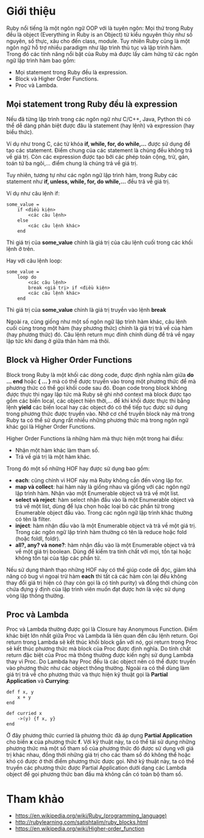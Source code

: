 # Giới thiệu
Ruby nổi tiếng là một ngôn ngữ OOP với là tuyên ngôn: Mọi thứ trong Ruby đều là object (Everything in Ruby is an Object) từ kiểu nguyên thủy như số nguyên, số thực, xâu cho đến class, module. Tuy nhiên Ruby cũng là một ngôn ngữ hỗ trợ nhiều paradigm như lập trình thủ tục và lập trình hàm. Trong đó các tính năng nổi bật của Ruby mà được lấy cảm hứng từ các ngôn ngữ lập trình hàm bao gồm:
* Mọi statement trong Ruby đều là expression.
* Block và Higher Order Functions.
* Proc và Lambda. 

## Mọi statement trong Ruby đều là expression
Nếu đã từng lập trình trong các ngôn ngữ như C/C++, Java, Python thì có thể dễ dàng phân biệt được đâu là statement (hay lệnh) và expression (hay biểu thức). 

Ví dụ như trong C,  các từ khóa **if, while, for, do while,...** được sử dụng để tạo các statement. Điểm chung của các statement là chúng đều không trả về giá trị. Còn các expression được tạo bởi các phép toán cộng, trừ, gán, toán tử ba ngôi,... điểm chung là chúng trả về giá trị. 

Tuy nhiên, tương tự như các ngôn ngữ lập trình hàm, trong Ruby các statement như **if, unless, while, for, do while,...** đều trả về giá trị. 

Ví dụ như câu lệnh if: 
```
some_value =
    if <điều kiện>
        <các câu lệnh>
    else
        <các câu lệnh khác>
    end
```
Thì giá trị của **some_value** chính là giá trị của câu lệnh cuối trong các khối lệnh ở trên.

Hay với câu lệnh loop:
```
some_value =
    loop do
        <các câu lệnh>
        break <giá trị> if <điều kiện>
        <các câu lệnh khác>
    end
```
Thì giá trị của **some_value** chính là giá trị truyền vào lệnh **break**

Ngoài ra, cũng giống như một số ngôn ngữ lập trình hàm khác, câu lệnh cuối cùng trong một hàm (hay phương thức)  chính là giá trị trả về của hàm (hay phương thức) đó. Câu lệnh return mục đính chính dùng để trả về ngay lập tức khi đang ở giữa thân hàm mà thôi. 
## Block và Higher Order Functions
Block trong Ruby là một khối các dòng code, được định nghĩa nằm giữa **do ... end** hoặc **{ ... }** mà có thể được truyền vào trong một phương thức để mà phương thức có thể gọi khối code sau đó. Đoạn code trong block không được thực thi ngay lập tức mà Ruby sẽ ghi nhớ context mà block được tạo gồm các biến local, các object hiện thời,... để khi khối được thực thi bằng lệnh **yield** các biến local hay các object đó có thể tiếp tục được sử dụng trong phương thức được truyền vào. Nhờ cơ chế truyền block này mà trong Ruby ta có thể sử dụng rất nhiều những phương thức mà trong ngôn ngữ khác gọi là Higher Order Functions.

Higher Order Functions là những hàm mà thực hiện một trong hai điều:
* Nhận một hàm khác làm tham số.
* Trả về giá trị là một hàm khác. 

Trong đó một số những HOF hay được sử dụng bao gồm: 
* **each**: cũng chính vì HOF này mà Ruby không cần đến vòng lặp for. 
* **map và collect**: hai hàm này là giống nhau và giống với các ngôn ngữ lập trình hàm. Nhận vào một Enumerable object và trả về một list. 
* **select và reject**: hàm select nhận đầu vào là một Enumerable object và trả về một list, dùng để lựa chọn hoặc loại bỏ các phần tử trong Enumerable object đầu vào. Trong các ngôn ngữ lập trình khác thường có tên là filter. 
* **inject**: hàm nhận đầu vào là một Enumerable object và trả về một giá trị. Trong các ngôn ngữ lập trình hàm thường có tên là reduce hoặc fold (hoặc foldl, foldr). 
* **all?, any? và none?**: hàm nhận đầu vào là một Enumerable object và trả về một giá trị boolean. Dùng để kiểm tra tính chất với mọi, tồn tại hoặc không tồn tại của tập các phần tử. 

Nếu sử dụng thành thạo những HOF này có thể giúp code dễ đọc, giảm khả năng có bug vì ngoại trừ hàm **each** thì tất cả các 
hàm còn lại đều không thay đổi giá trị hiện có (hay còn gọi là có tính purity) và đồng thời chúng còn chứa đựng ý định của 
lập trình viên muốn đạt được hơn là việc sử dụng vòng lặp thông thường. 

## Proc và Lambda
Proc và Lambda thường được gọi là Closure hay Anonymous Function. Điểm khác biệt lớn nhất giữa Proc và Lambda là liên quan đến câu lệnh return. Gọi return trong Lambda sẽ kết thúc khối block gắn với nó, gọi return trong Proc sẽ kết thúc phương thức mà block của Proc được định nghĩa. Do tính chất return đặc biệt của Proc mà thông thường được kiến nghị sử dụng Lambda thay vì Proc. Do Lambda hay Proc đều là các object nên có thể được truyền vào phương thức như các object thông thường. Ngoài ra có thể dùng làm giá trị trả về cho phương thức và thực hiện kỹ thuật gọi là **Partial Application** và **Currying**:
```
def f x, y
    x + y
end

def curried x
    ->(y) {f x, y}
end
```
Ở đây phương thức curried là phương thức đã áp dụng **Partial Application** cho biến **x** của phương thức **f**. Với kỹ thuật này, ta có thể tái sử dụng những phương thức mà một số tham số của phương thức đó được sử dụng với giá trị khác nhau, đồng thời những giá trị cho các tham số đó không thể hoặc khó có được ở thời điểm phương thức được gọi. Nhờ kỹ thuật này, ta có thể truyền các phương thức được Partial Application dưới dạng các Lambda object để gọi phương thức ban đầu mà không cần có toàn bộ tham số.  
# Tham khảo
* https://en.wikipedia.org/wiki/Ruby_(programming_language)
* http://rubylearning.com/satishtalim/ruby_blocks.html
* https://en.wikipedia.org/wiki/Higher-order_function